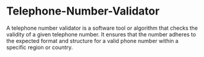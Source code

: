 # Telephone-Number-Validator
A telephone number validator is a software tool or algorithm that checks the validity of a given telephone number. It ensures that the number adheres to the expected format and structure for a valid phone number within a specific region or country.
